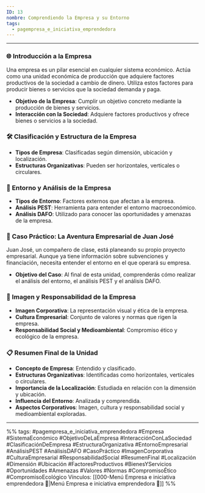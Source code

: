```yaml
---
ID: 13
nombre: Comprendiendo la Empresa y su Entorno
tags:
  - pagempresa_e_iniciativa_emprendedora
---
```

___

### 🌐 Introducción a la Empresa

Una empresa es un pilar esencial en cualquier sistema económico. Actúa como una unidad económica de producción que adquiere factores productivos de la sociedad a cambio de dinero. Utiliza estos factores para producir bienes o servicios que la sociedad demanda y paga.

* **Objetivo de la Empresa**: Cumplir un objetivo concreto mediante la producción de bienes y servicios.
* **Interacción con la Sociedad**: Adquiere factores productivos y ofrece bienes o servicios a la sociedad.

### 🛠 Clasificación y Estructura de la Empresa

* **Tipos de Empresa**: Clasificadas según dimensión, ubicación y localización.
* **Estructuras Organizativas**: Pueden ser horizontales, verticales o circulares.

### 🌳 Entorno y Análisis de la Empresa

* **Tipos de Entorno**: Factores externos que afectan a la empresa.
* **Análisis PEST**: Herramienta para entender el entorno macroeconómico.
* **Análisis DAFO**: Utilizado para conocer las oportunidades y amenazas de la empresa.

### 🎯 Caso Práctico: La Aventura Empresarial de Juan José

Juan José, un compañero de clase, está planeando su propio proyecto empresarial. Aunque ya tiene información sobre subvenciones y financiación, necesita entender el entorno en el que operará su empresa.

* **Objetivo del Caso**: Al final de esta unidad, comprenderás cómo realizar el análisis del entorno, el análisis PEST y el análisis DAFO.

### 🌟 Imagen y Responsabilidad de la Empresa

* **Imagen Corporativa**: La representación visual y ética de la empresa.
* **Cultura Empresarial**: Conjunto de valores y normas que rigen la empresa.
* **Responsabilidad Social y Medioambiental**: Compromiso ético y ecológico de la empresa.

### 📋 Resumen Final de la Unidad

* **Concepto de Empresa**: Entendido y clasificado.
* **Estructuras Organizativas**: Identificadas como horizontales, verticales o circulares.
* **Importancia de la Localización**: Estudiada en relación con la dimensión y ubicación.
* **Influencia del Entorno**: Analizada y comprendida.
* **Aspectos Corporativos**: Imagen, cultura y responsabilidad social y medioambiental exploradas.


____

%%
tags:  #pagempresa_e_iniciativa_emprendedora #Empresa #SistemaEconómico #ObjetivoDeLaEmpresa #InteracciónConLaSociedad #ClasificaciónDeEmpresa #EstructuraOrganizativa #EntornoEmpresarial #AnálisisPEST #AnálisisDAFO #CasoPráctico #ImagenCorporativa #CulturaEmpresarial #ResponsabilidadSocial #ResumenFinal #Localización #Dimensión #Ubicación #FactoresProductivos #BienesYServicios #Oportunidades #Amenazas #Valores #Normas #CompromisoÉtico #CompromisoEcológico
Vínculos:  [[000-Menú Empresa e iniciativa emprendedora 📃|Menú Empresa e iniciativa emprendedora 📃]]
%%